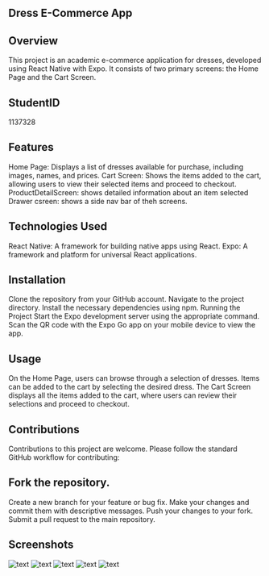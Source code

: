 ## Dress E-Commerce App
## Overview
This project is an academic e-commerce application for dresses, developed using React Native with Expo. It consists of two primary screens: the Home Page and the Cart Screen.
## StudentID
1137328
## Features
Home Page: Displays a list of dresses available for purchase, including images, names, and prices.
Cart Screen: Shows the items added to the cart, allowing users to view their selected items and proceed to checkout.
ProductDetailScreen: shows detailed information about an item selected
Drawer csreen: shows a side nav bar of theh screens.
## Technologies Used
React Native: A framework for building native apps using React.
Expo: A framework and platform for universal React applications.
## Installation
Clone the repository from your GitHub account.
Navigate to the project directory.
Install the necessary dependencies using npm.
Running the Project
Start the Expo development server using the appropriate command.
Scan the QR code with the Expo Go app on your mobile device to view the app.
## Usage
On the Home Page, users can browse through a selection of dresses.
Items can be added to the cart by selecting the desired dress.
The Cart Screen displays all the items added to the cart, where users can review their selections and proceed to checkout.
## Contributions
Contributions to this project are welcome. Please follow the standard GitHub workflow for contributing:
## Fork the repository.
Create a new branch for your feature or bug fix.
Make your changes and commit them with descriptive messages.
Push your changes to your fork.
Submit a pull request to the main repository.
## Screenshots
![text](assets/photo_2024-07-12_21-15-33.jpg) 
![text](assets/photo_2024-07-12_21-15-51.jpg) 
![text](assets/photo_2024-07-12_21-15-58.jpg) 
![text](assets/photo_2024-07-12_21-16-07.jpg) 
![text](assets/photo_2024-07-12_21-17-53.jpg)